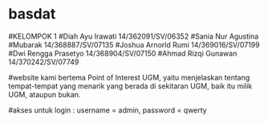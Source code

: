 # basdat
#KELOMPOK 1
#Diah Ayu Irawati	  14/362091/SV/06352
#Sania Nur Agustina	
#Mubarak             14/368887/SV/07135
#Joshua Arnorld Rumi	14/369016/SV/07199
#Dwi Rengga Prasetyo	14/368904/SV/07150
#Ahmad Rizqi Gunawan	14/370242/SV/07749

#website kami bertema Point of Interest UGM, yaitu menjelaskan tentang tempat-tempat yang menarik yang berada di sekitaran UGM, baik itu milik UGM, ataupun bukan.

#akses untuk login : username = admin, password = qwerty
